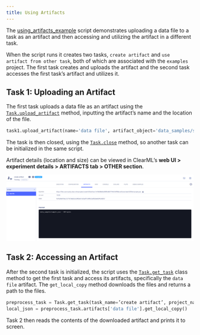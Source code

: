 ```yaml
---
title: Using Artifacts
---
```


The [using_artifacts_example](https://github.com/allegroai/clearml/blob/master/examples/reporting/using_artifacts_example.py) 
script demonstrates uploading a data file to a task as an artifact and then accessing and utilizing the artifact in a different task.

When the script runs it creates two tasks, `create artifact` and `use artifact from other task`, both of which are associated 
with the `examples` project. The first task creates and uploads the artifact and the second task accesses the first task’s 
artifact and utilizes it. 

## Task 1: Uploading an Artifact 

The first task uploads a data file as an artifact using the [`Task.upload_artifact`](../../references/sdk/task.md#upload_artifact) 
method, inputting the artifact’s name and the location of the file.

```python
task1.upload_artifact(name='data file', artifact_object='data_samples/sample.json')
```

The task is then closed, using the [`Task.close`](../../references/sdk/task.md#close) method, so another task can be 
initialized in the same script. 

Artifact details (location and size) can be viewed in ClearML’s **web UI > experiment details > ARTIFACTS tab > OTHER section**. 

![Artifacts in WebApp](../../img/examples_using_artifacts_1.png)

## Task 2: Accessing an Artifact

After the second task is initialized, the script uses the [`Task.get_task`](../../references/sdk/task.md#taskget_task) 
class method to get the first task and access its artifacts, specifically the `data file` artifact. The `get_local_copy` 
method downloads the files and returns a path to the files. 

```python
preprocess_task = Task.get_task(task_name=’create artifact’, project_name=’examples’)
local_json = preprocess_task.artifacts['data file'].get_local_copy()
```

Task 2 then reads the contents of the downloaded artifact and prints it to screen.


